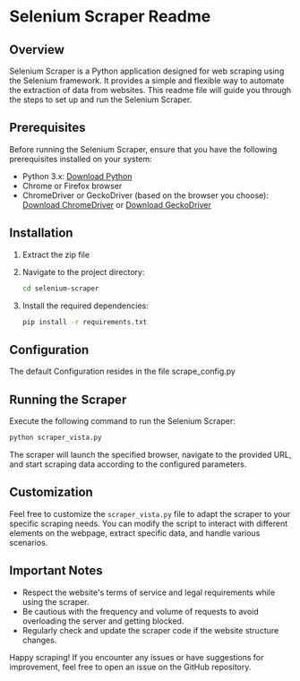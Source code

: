 # Selenium Scraper Readme

## Overview

Selenium Scraper is a Python application designed for web scraping using the Selenium framework. It provides a simple and flexible way to automate the extraction of data from websites. This readme file will guide you through the steps to set up and run the Selenium Scraper.

## Prerequisites

Before running the Selenium Scraper, ensure that you have the following prerequisites installed on your system:

- Python 3.x: [Download Python](https://www.python.org/downloads/)
- Chrome or Firefox browser
- ChromeDriver or GeckoDriver (based on the browser you choose): [Download ChromeDriver](https://sites.google.com/chromium.org/driver/) or [Download GeckoDriver](https://github.com/mozilla/geckodriver/releases)

## Installation

1. Extract the zip file

2. Navigate to the project directory:

   ```bash
   cd selenium-scraper
   ```

3. Install the required dependencies:

   ```bash
   pip install -r requirements.txt
   ```

## Configuration
The default Configuration resides in the file scrape_config.py

## Running the Scraper

Execute the following command to run the Selenium Scraper:

```bash
python scraper_vista.py
```

The scraper will launch the specified browser, navigate to the provided URL, and start scraping data according to the configured parameters.

## Customization

Feel free to customize the `scraper_vista.py` file to adapt the scraper to your specific scraping needs. You can modify the script to interact with different elements on the webpage, extract specific data, and handle various scenarios.

## Important Notes

- Respect the website's terms of service and legal requirements while using the scraper.
- Be cautious with the frequency and volume of requests to avoid overloading the server and getting blocked.
- Regularly check and update the scraper code if the website structure changes.

Happy scraping! If you encounter any issues or have suggestions for improvement, feel free to open an issue on the GitHub repository.